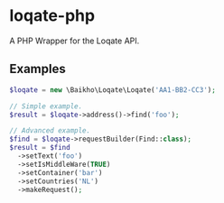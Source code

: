# loqate-php

A PHP Wrapper for the Loqate API.

## Examples

```php
$loqate = new \Baikho\Loqate\Loqate('AA1-BB2-CC3');

// Simple example.
$result = $loqate->address()->find('foo');

// Advanced example.
$find = $loqate->requestBuilder(Find::class);
$result = $find
  ->setText('foo')
  ->setIsMiddleWare(TRUE)
  ->setContainer('bar')
  ->setCountries('NL')
  ->makeRequest();
```